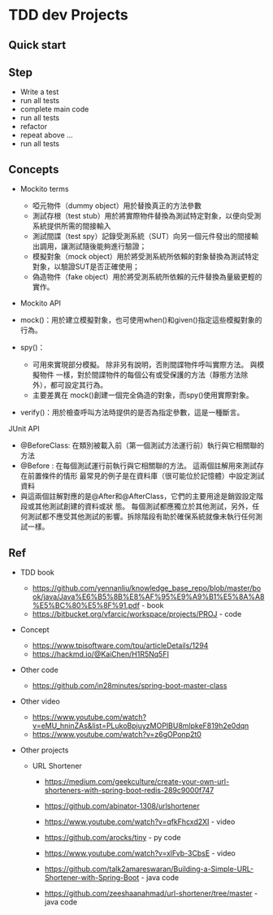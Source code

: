 # TDD dev Projects

## Quick start

## Step

- Write a test
- run all tests
- complete main code
- run all tests
- refactor
- repeat above ...
- run all tests

## Concepts

- Mockito terms
  - 啞元物件（dummy object）用於替換真正的方法參數
  - 測試存根（test stub）用於將實際物件替換為測試特定對象，以便向受測系統提供所需的間接輸入
  - 測試間諜（test spy）記錄受測系統（SUT）向另一個元件發出的間接輸出調用，讓測試隨後能夠進行驗證；
  - 模擬對象（mock object）用於將受測系統所依賴的對象替換為測試特定對象，以驗證SUT是否正確使用；
  - 偽造物件（fake object）用於將受測系統所依賴的元件替換為量級更輕的實作。

- Mockito API
- mock()：用於建立模擬對象，也可使用when()和given()指定這些模擬對象的行為。
- spy()：
  - 可用來實現部分模擬。 除非另有說明，否則間諜物件呼叫實際方法。 與模擬物件 一樣，對於間諜物件的每個公有或受保護的方法（靜態方法除外），都可設定其行為。
  - 主要差異在 mock()創建一個完全偽造的對象，而spy()使用實際對象。
- verify()：用於檢查呼叫方法時提供的是否為指定參數，這是一種斷言。

JUnit API
- @BeforeClass: 在類別被載入前（第一個測試方法運行前）執行與它相關聯的方法
- @Before : 在每個測試運行前執行與它相關聯的方法。 這兩個註解用來測試存在前置條件的情形
  最常見的例子是在資料庫（很可能位於記憶體）中設定測試資料
- 與這兩個註解對應的是@After和@AfterClass，它們的主要用途是銷毀設定階段或其他測試創建的資料或狀
  態。 每個測試都應獨立於其他測試，另外，任何測試都不應受其他測試的影響。拆除階段有助於確保系統就像未執行任何測試一樣。

## Ref

- TDD book
    - https://github.com/yennanliu/knowledge_base_repo/blob/master/book/java/Java%E6%B5%8B%E8%AF%95%E9%A9%B1%E5%8A%A8%E5%BC%80%E5%8F%91.pdf - book
    - https://bitbucket.org/vfarcic/workspace/projects/PROJ - code

- Concept
  - https://www.tpisoftware.com/tpu/articleDetails/1294
  - https://hackmd.io/@KaiChen/H1R5Nq5FI

- Other code
    - https://github.com/in28minutes/spring-boot-master-class

- Other video
    - https://www.youtube.com/watch?v=eMU_hninZAs&list=PLukoBpjuyzMOPIBU8mlpkeF819h2e0dqn
    - https://www.youtube.com/watch?v=z6gOPonp2t0

- Other projects
  - URL Shortener
  
    - https://medium.com/geekculture/create-your-own-url-shorteners-with-spring-boot-redis-289c9000f747
    - https://github.com/abinator-1308/urlshortener
  
    - https://www.youtube.com/watch?v=qfkFhcxd2XI - video
    - https://github.com/arocks/tiny - py code

    - https://www.youtube.com/watch?v=xlFvb-3CbsE - video
    - https://github.com/talk2amareswaran/Building-a-Simple-URL-Shortener-with-Spring-Boot - java code
    - https://github.com/zeeshaanahmad/url-shortener/tree/master - java code